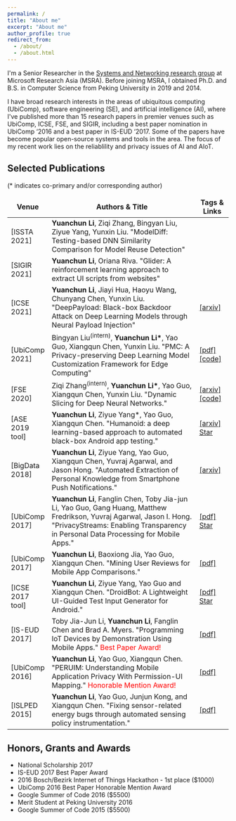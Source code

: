 ```yaml
---
permalink: /
title: "About me"
excerpt: "About me"
author_profile: true
redirect_from: 
  - /about/
  - /about.html
---
```


I'm a Senior Researcher in the [Systems and Networking research group](https://www.microsoft.com/en-us/research/group/systems-and-networking-research-group-asia/) at Microsoft Research Asia (MSRA). Before joining MSRA, I obtained Ph.D. and B.S. in Computer Science from Peking University in 2019 and 2014.

I have broad research interests in the areas of ubiquitous computing (UbiComp), software engineering (SE), and artificial intelligence (AI), where I've published more than 15 research papers in premier venues such as UbiComp, ICSE, FSE, and SIGIR, including a best paper nomination in UbiComp ‘2016 and a best paper in IS-EUD ‘2017. Some of the papers have become popular open-source systems and tools in the area. The focus of my recent work lies on the reliablility and privacy issues of AI and AIoT.

    
## Selected Publications

(* indicates co-primary and/or corresponding author)

<style>
table { border: none; }
table th { border: none; }
table td { border: none; }
table th:first-of-type {
    width: 15%;
}
table th:nth-of-type(2) {
    width: 70%;
}
table th:nth-of-type(3) {
    width: 15%;
}
</style>

<!-- CCF-A badge [![CCF-A](https://img.shields.io/badge/CCF-A-brightgreen.svg)](#) -->

| Venue | Authors & Title | Tags & Links |
|----|----|----|
| [ISSTA 2021] | **Yuanchun Li**, Ziqi Zhang, Bingyan Liu, Ziyue Yang, Yunxin Liu. "ModelDiff: Testing-based DNN Similarity Comparison for Model Reuse Detection" |  |
| [SIGIR 2021] | **Yuanchun Li**, Oriana Riva. "Glider: A reinforcement learning approach to extract UI scripts from websites" |  |
| [ICSE 2021] | **Yuanchun Li**, Jiayi Hua, Haoyu Wang, Chunyang Chen, Yunxin Liu. "DeepPayload: Black-box Backdoor Attack on Deep Learning Models through Neural Payload Injection" | [[arxiv]](https://arxiv.org/pdf/2101.06896.pdf) |
| [UbiComp 2021]  | Bingyan Liu<sup>(intern)</sup>, **Yuanchun Li\***, Yao Guo, Xiangqun Chen, Yunxin Liu. "PMC: A Privacy-preserving Deep Learning Model Customization Framework for Edge Computing" | [[pdf]]({{site.baseurl}}/static/files/UbiComp2021_PMC.pdf) [[code]](https://github.com/ziqi-zhang/NNSlicer) |
| [FSE 2020] | Ziqi Zhang<sup>(intern)</sup>, **Yuanchun Li\***, Yao Guo, Xiangqun Chen, Yunxin Liu. "Dynamic Slicing for Deep Neural Networks." | [[arxiv]](https://arxiv.org/pdf/2009.13747.pdf) [[code]](https://github.com/ziqi-zhang/NNSlicer) |
| [ASE 2019 tool] | **Yuanchun Li**, Ziyue Yang*, Yao Guo, Xiangqun Chen. "Humanoid: a deep learning-based approach to automated black-box Android app testing." | [[arxiv]](https://arxiv.org/abs/1901.02633) <a class="github-button" href="https://github.com/yzygitzh/Humanoid" data-show-count="true" aria-label="Star Humanoid on GitHub">Star</a> |
| [BigData 2018] | **Yuanchun Li**, Ziyue Yang, Yao Guo, Xiangqun Chen, Yuvraj Agarwal, and Jason Hong. "Automated Extraction of Personal Knowledge from Smartphone Push Notifications." | [[arxiv]](https://arxiv.org/pdf/1808.02013.pdf) |
| [UbiComp 2017] | **Yuanchun Li**, Fanglin Chen, Toby Jia-jun Li, Yao Guo, Gang Huang, Matthew Fredrikson, Yuvraj Agarwal, Jason I. Hong. "PrivacyStreams: Enabling Transparency in Personal Data Processing for Mobile Apps." | [[pdf]]({{site.baseurl}}/static/files/UbiComp2017_PrivacyStreams.pdf) <a class="github-button" href="https://github.com/PrivacyStreams/PrivacyStreams" data-show-count="true" aria-label="Star PrivacyStreams/PrivacyStreams on GitHub">Star</a> |
| [UbiComp 2017] | **Yuanchun Li**, Baoxiong Jia, Yao Guo, Xiangqun Chen. "Mining User Reviews for Mobile App Comparisons." | [[pdf]]({{site.baseurl}}/static/files/UbiComp2017_mining-user-reviews.pdf) |
| [ICSE 2017 tool] | **Yuanchun Li**, Ziyue Yang, Yao Guo and Xiangqun Chen. "DroidBot: A Lightweight UI-Guided Test Input Generator for Android." | [[pdf]]({{site.baseurl}}/static/files/DroidBot_ICSE2017.pdf) <a class="github-button" href="https://github.com/honeynet/droidbot" data-show-count="true" aria-label="Star honeynet/droidbot on GitHub">Star</a> |
| [IS-EUD 2017] | Toby Jia-Jun Li, **Yuanchun Li**, Fanglin Chen and Brad A. Myers. "Programming IoT Devices by Demonstration Using Mobile Apps." <span style="color:red">Best Paper Award!</span> | [[pdf]](http://www.cs.cmu.edu/~NatProg/papers/IoT-IS-EUD2017.pdf) |
| [UbiComp 2016] | **Yuanchun Li**, Yao Guo, Xiangqun Chen. "PERUIM: Understanding Mobile Application Privacy With Permission-UI Mapping." <span style="color:red">Honorable Mention Award!</span> | [[pdf]]({{site.baseurl}}/static/files/UbiComp2016.pdf) |
| [ISLPED 2015] | **Yuanchun Li**, Yao Guo, Junjun Kong, and Xiangqun Chen. "Fixing sensor-related energy bugs through automated sensing policy instrumentation." | [[pdf]]({{site.baseurl}}/static/files/ISLPED2015.pdf) |

## Honors, Grants and Awards

+ National Scholarship 2017
+ IS-EUD 2017 Best Paper Award
+ 2016 Bosch/Bezirk Internet of Things Hackathon - 1st place ($1000)
+ UbiComp 2016 Best Paper Honorable Mention Award
+ Google Summer of Code 2016 ($5500)
+ Merit Student at Peking University 2016
+ Google Summer of Code 2015 ($5500)


<script async defer src="https://buttons.github.io/buttons.js"></script>
